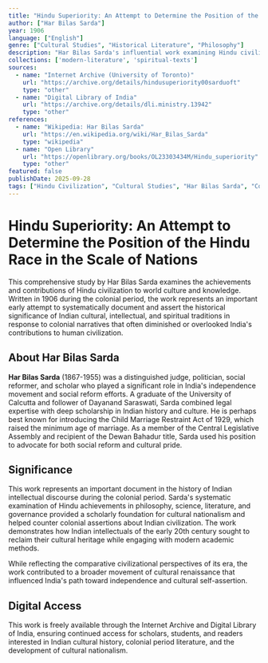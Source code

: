 ```yaml
---
title: "Hindu Superiority: An Attempt to Determine the Position of the Hindu Race in the Scale of Nations"
author: ["Har Bilas Sarda"]
year: 1906
language: ["English"]
genre: ["Cultural Studies", "Historical Literature", "Philosophy"]
description: "Har Bilas Sarda's influential work examining Hindu civilization and its contributions to world culture. Written during the colonial period, this comprehensive study presents the achievements of ancient India and seeks to establish the historical significance of Hindu cultural and intellectual traditions in comparative civilizational terms."
collections: ['modern-literature', 'spiritual-texts']
sources:
  - name: "Internet Archive (University of Toronto)"
    url: "https://archive.org/details/hindusuperiority00sarduoft"
    type: "other"
  - name: "Digital Library of India"
    url: "https://archive.org/details/dli.ministry.13942"
    type: "other"
references:
  - name: "Wikipedia: Har Bilas Sarda"
    url: "https://en.wikipedia.org/wiki/Har_Bilas_Sarda"
    type: "wikipedia"
  - name: "Open Library"
    url: "https://openlibrary.org/books/OL23303434M/Hindu_superiority"
    type: "other"
featured: false
publishDate: 2025-09-28
tags: ["Hindu Civilization", "Cultural Studies", "Har Bilas Sarda", "Colonial Period", "Indian Heritage", "Comparative Civilization", "Cultural Nationalism", "Ancient India", "Civilizational Analysis", "Historical Research", "Social Reform"]
---
```


# Hindu Superiority: An Attempt to Determine the Position of the Hindu Race in the Scale of Nations

This comprehensive study by Har Bilas Sarda examines the achievements and contributions of Hindu civilization to world culture and knowledge. Written in 1906 during the colonial period, the work represents an important early attempt to systematically document and assert the historical significance of Indian cultural, intellectual, and spiritual traditions in response to colonial narratives that often diminished or overlooked India's contributions to human civilization.

## About Har Bilas Sarda

**Har Bilas Sarda** (1867-1955) was a distinguished judge, politician, social reformer, and scholar who played a significant role in India's independence movement and social reform efforts. A graduate of the University of Calcutta and follower of Dayanand Saraswati, Sarda combined legal expertise with deep scholarship in Indian history and culture. He is perhaps best known for introducing the Child Marriage Restraint Act of 1929, which raised the minimum age of marriage. As a member of the Central Legislative Assembly and recipient of the Dewan Bahadur title, Sarda used his position to advocate for both social reform and cultural pride.

## Significance

This work represents an important document in the history of Indian intellectual discourse during the colonial period. Sarda's systematic examination of Hindu achievements in philosophy, science, literature, and governance provided a scholarly foundation for cultural nationalism and helped counter colonial assertions about Indian civilization. The work demonstrates how Indian intellectuals of the early 20th century sought to reclaim their cultural heritage while engaging with modern academic methods.

While reflecting the comparative civilizational perspectives of its era, the work contributed to a broader movement of cultural renaissance that influenced India's path toward independence and cultural self-assertion.

## Digital Access

This work is freely available through the Internet Archive and Digital Library of India, ensuring continued access for scholars, students, and readers interested in Indian cultural history, colonial period literature, and the development of cultural nationalism.